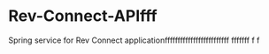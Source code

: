 # Rev-Connect-APIfff
Spring service for Rev Connect applicationfffffffffffffffffffffffff
fffffff
f
f
